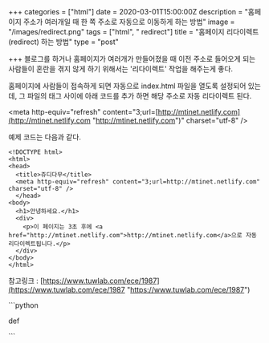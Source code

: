+++
categories = ["html"]
date = 2020-03-01T15:00:00Z
description = "홈페이지 주소가 여러개일 때 한 쪽 주소로 자동으로 이동하게 하는 방법"
image = "/images/redirect.png"
tags = ["html", " redirect"]
title = "홈페이지 리다이렉트(redirect) 하는 방법"
type = "post"

+++
블로그를 하거나 홈페이지가 여러개가 만들어졌을 때 이전 주소로 들어오게 되는 사람들이 혼란을 겪지 않게 하기 위해서는 '리다이렉트' 작업을 해주는게 좋다.

홈페이지에 사람들이 접속하게 되면 자동으로 index.html 파일을 열도록 설정되어 있는데, 그 파일의 <head></head> 태그 사이에 아래 코드를 추가 하면 해당 주소로 자동 리다이렉트 된다.

<meta http-equiv="refresh" content="3;url=[http://mtinet.netlify.com](http://mtinet.netlify.com "http://mtinet.netlify.com")" charset="utf-8" />

예제 코드는 다음과 같다.

    <!DOCTYPE html>
    <html>
    <head>
      <title>쥬디다무</title>                              
      <meta http-equiv="refresh" content="3;url=http://mtinet.netlify.com" charset="utf-8" />
      </head>
    <body>
      <h1>안녕하세요.</h1>
      <div>
        <p>이 페이지는 3초 후에 <a href="http://mtinet.netlify.com">http://mtinet.netlify.com</a>으로 자동 리다이렉트됩니다.</p>
      </div>
    </body>
    </html>

참고링크 : [https://www.tuwlab.com/ece/1987](https://www.tuwlab.com/ece/1987 "https://www.tuwlab.com/ece/1987")

\`\`\`python

def

\`\`\`